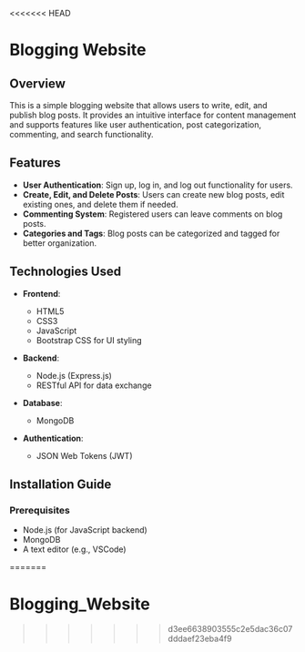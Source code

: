 <<<<<<< HEAD
# Blogging Website

## Overview
This is a simple blogging website that allows users to write, edit, and publish blog posts. It provides an intuitive interface for content management and supports features like user authentication, post categorization, commenting, and search functionality.

## Features
- **User Authentication**: Sign up, log in, and log out functionality for users.
- **Create, Edit, and Delete Posts**: Users can create new blog posts, edit existing ones, and delete them if needed.
- **Commenting System**: Registered users can leave comments on blog posts.
- **Categories and Tags**: Blog posts can be categorized and tagged for better organization.

## Technologies Used
- **Frontend**:
  - HTML5
  - CSS3
  - JavaScript 
  - Bootstrap CSS for UI styling

- **Backend**:
  - Node.js (Express.js) 
  - RESTful API for data exchange

- **Database**:
  - MongoDB

- **Authentication**:
  - JSON Web Tokens (JWT)
## Installation Guide

### Prerequisites
- Node.js (for JavaScript backend)
- MongoDB
- A text editor (e.g., VSCode)

=======
# Blogging_Website
>>>>>>> d3ee6638903555c2e5dac36c07dddaef23eba4f9
